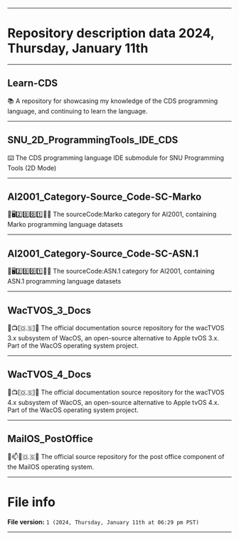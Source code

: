 
***

# Repository description data 2024, Thursday, January 11th

---

## Learn-CDS

📚️ A repository for showcasing my knowledge of the CDS programming language, and continuing to learn the language.

---

## SNU_2D_ProgrammingTools_IDE_CDS

⌨️ The CDS programming language IDE submodule for SNU Programming Tools (2D Mode) 

---

## AI2001_Category-Source_Code-SC-Marko

🧠️🖥️2️⃣️0️⃣️0️⃣️1️⃣️💾️📜️ The sourceCode:Marko category for AI2001, containing Marko programming language datasets

---

## AI2001_Category-Source_Code-SC-ASN.1

🧠️🖥️2️⃣️0️⃣️0️⃣️1️⃣️💾️📜️ The sourceCode:ASN.1 category for AI2001, containing ASN.1 programming language datasets

---

## WacTVOS_3_Docs

🍏️📺️[🇴.🇸]📖️ The official documentation source repository for the wacTVOS 3.x subsystem of WacOS, an open-source alternative to Apple tvOS 3.x. Part of the WacOS operating system project.

---

## WacTVOS_4_Docs

🍏️📺️[🇴.🇸]📖️ The official documentation source repository for the wacTVOS 4.x subsystem of WacOS, an open-source alternative to Apple tvOS 4.x. Part of the WacOS operating system project.

---

## MailOS_PostOffice

🏤️📫️📧️🇴.🇸🏣️ The official source repository for the post office component of the MailOS operating system.

***

# File info

**File version:** `1 (2024, Thursday, January 11th at 06:29 pm PST)`

***

